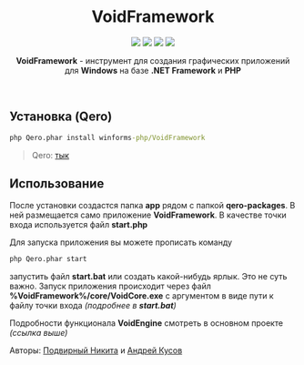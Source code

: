 <h1 align="center">VoidFramework</h1>

<p align="center">
    <a href="https://scrutinizer-ci.com/g/winforms-php/VoidFramework/?branch=master"><img src="https://scrutinizer-ci.com/g/winforms-php/VoidFramework/badges/quality-score.png?b=master"></a>
    <a href="https://scrutinizer-ci.com/g/winforms-php/VoidFramework/build-status/master"><img src="https://scrutinizer-ci.com/g/winforms-php/VoidFramework/badges/build.png?b=master"></a>
    <a href="https://scrutinizer-ci.com/code-intelligence"><img src="https://scrutinizer-ci.com/g/winforms-php/VoidFramework/badges/code-intelligence.svg?b=master"></a>
    <a href="license.txt"><img src="https://badges.frapsoft.com/os/gpl/gpl.png?v=103"></a>
</p>

<p align="center"><b>VoidFramework</b> - инструмент для создания графических приложений для <b>Windows</b> на базе <b>.NET Framework</b> и <b>PHP</b></p><br>

## Установка (Qero)

```cmd
php Qero.phar install winforms-php/VoidFramework
```

> Qero: [тык](https://github.com/KRypt0nn/Qero)

## Использование

После установки создастся папка **app** рядом с папкой **qero-packages**. В ней размещается само приложение **VoidFramework**. В качестве точки входа используется файл **start.php**

Для запуска приложения вы можете прописать команду

```cmd
php Qero.phar start
```

запустить файл **start.bat** или создать какой-нибудь ярлык. Это не суть важно. Запуск приложения происходит через файл **%VoidFramework%/core/VoidCore.exe** с аргументом в виде пути к файлу точки входа *(подробнее в **start.bat**)*

Подробности функционала **VoidEngine** смотреть в основном проекте *(ссылка выше)*

Авторы: [Подвирный Никита](https://vk.com/technomindlp) и [Андрей Кусов](https://vk.com/postmessagea)
